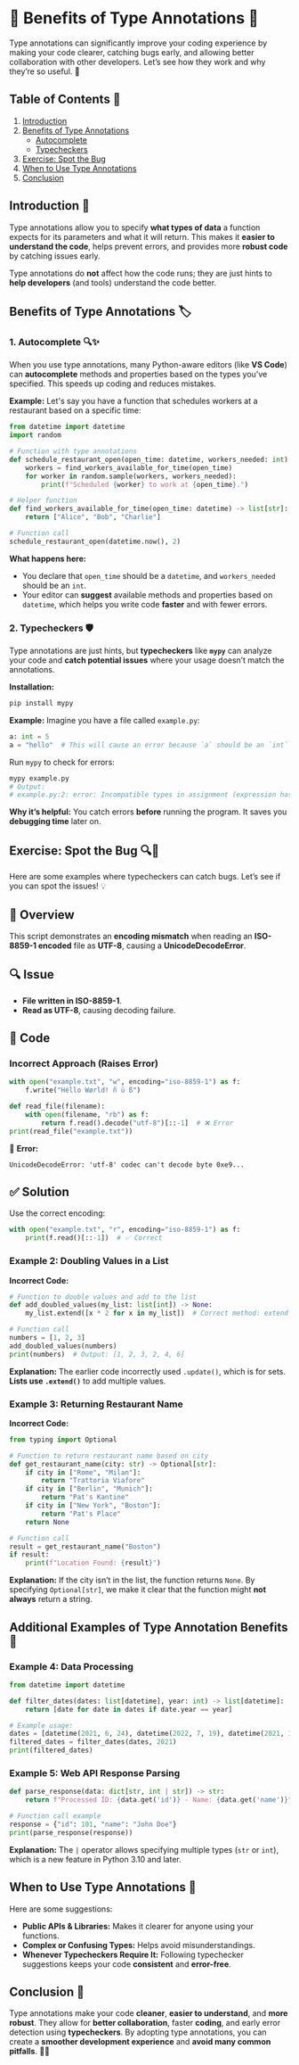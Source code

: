 # 📘 **Benefits of Type Annotations** 🐍

Type annotations can significantly improve your coding experience by making your code clearer, catching bugs early, and allowing better collaboration with other developers. Let’s see how they work and why they’re so useful. 🚀


## **Table of Contents** 📖
1. [Introduction](#introduction-)
2. [Benefits of Type Annotations](#benefits-of-type-annotations-)
   - [Autocomplete](#autocomplete-)
   - [Typecheckers](#typecheckers-)
3. [Exercise: Spot the Bug](#exercise-spot-the-bug-)
4. [When to Use Type Annotations](#when-to-use-type-annotations-)
5. [Conclusion](#conclusion-)


## **Introduction** 🏁

Type annotations allow you to specify **what types of data** a function expects for its parameters and what it will return. This makes it **easier to understand the code**, helps prevent errors, and provides more **robust code** by catching issues early.

Type annotations do **not** affect how the code runs; they are just hints to **help developers** (and tools) understand the code better.


## **Benefits of Type Annotations** 🏷️

### **1. Autocomplete** 🔍✨

When you use type annotations, many Python-aware editors (like **VS Code**) can **autocomplete** methods and properties based on the types you’ve specified. This speeds up coding and reduces mistakes.

**Example:**
Let's say you have a function that schedules workers at a restaurant based on a specific time:
```python
from datetime import datetime
import random

# Function with type annotations
def schedule_restaurant_open(open_time: datetime, workers_needed: int) -> None:
    workers = find_workers_available_for_time(open_time)
    for worker in random.sample(workers, workers_needed):
        print(f"Scheduled {worker} to work at {open_time}.")

# Helper function
def find_workers_available_for_time(open_time: datetime) -> list[str]:
    return ["Alice", "Bob", "Charlie"]

# Function call
schedule_restaurant_open(datetime.now(), 2)
```

**What happens here:**
- You declare that `open_time` should be a `datetime`, and `workers_needed` should be an `int`.
- Your editor can **suggest** available methods and properties based on `datetime`, which helps you write code **faster** and with fewer errors.

### **2. Typecheckers** 🛡️

Type annotations are just hints, but **typecheckers** like **`mypy`** can analyze your code and **catch potential issues** where your usage doesn’t match the annotations.

**Installation:**
```bash
pip install mypy
```

**Example:**
Imagine you have a file called `example.py`:
```python
a: int = 5
a = "hello"  # This will cause an error because `a` should be an `int`
```

Run `mypy` to check for errors:
```bash
mypy example.py
# Output:
# example.py:2: error: Incompatible types in assignment (expression has type "str", variable has type "int")
```

**Why it’s helpful:** You catch errors **before** running the program. It saves you **debugging time** later on.


## **Exercise: Spot the Bug** 🔍🐞

Here are some examples where typecheckers can catch bugs. Let’s see if you can spot the issues! 💡
## 📌 Overview
This script demonstrates an **encoding mismatch** when reading an **ISO-8859-1 encoded** file as **UTF-8**, causing a **UnicodeDecodeError**.

## 🔍 Issue
- **File written in ISO-8859-1**.
- **Read as UTF-8**, causing decoding failure.

## 📝 Code
### **Incorrect Approach** (Raises Error)
```python
with open("example.txt", "w", encoding="iso-8859-1") as f:
    f.write("Héllo Wørld! ñ ü ß")

def read_file(filename):
    with open(filename, "rb") as f:
        return f.read().decode("utf-8")[::-1]  # ❌ Error
print(read_file("example.txt"))
```
🚨 **Error:**
```
UnicodeDecodeError: 'utf-8' codec can't decode byte 0xe9...
```

## ✅ **Solution**
Use the correct encoding:
```python
with open("example.txt", "r", encoding="iso-8859-1") as f:
    print(f.read()[::-1])  # ✅ Correct
```

### **Example 2: Doubling Values in a List**
**Incorrect Code:**
```python
# Function to double values and add to the list
def add_doubled_values(my_list: list[int]) -> None:
    my_list.extend([x * 2 for x in my_list])  # Correct method: extend

# Function call
numbers = [1, 2, 3]
add_doubled_values(numbers)
print(numbers)  # Output: [1, 2, 3, 2, 4, 6]
```

**Explanation:**
The earlier code incorrectly used `.update()`, which is for sets. **Lists use `.extend()`** to add multiple values.

### **Example 3: Returning Restaurant Name**
**Incorrect Code:**
```python
from typing import Optional

# Function to return restaurant name based on city
def get_restaurant_name(city: str) -> Optional[str]:
    if city in ["Rome", "Milan"]:
        return "Trattoria Viafore"
    if city in ["Berlin", "Munich"]:
        return "Pat's Kantine"
    if city in ["New York", "Boston"]:
        return "Pat's Place"
    return None

# Function call
result = get_restaurant_name("Boston")
if result:
    print(f"Location Found: {result}")
```

**Explanation:**
If the city isn’t in the list, the function returns `None`. By specifying `Optional[str]`, we make it clear that the function might **not always** return a string.


## **Additional Examples of Type Annotation Benefits** 🧩

### **Example 4: Data Processing**
```python
from datetime import datetime

def filter_dates(dates: list[datetime], year: int) -> list[datetime]:
    return [date for date in dates if date.year == year]

# Example usage:
dates = [datetime(2021, 6, 24), datetime(2022, 7, 19), datetime(2021, 12, 31)]
filtered_dates = filter_dates(dates, 2021)
print(filtered_dates)
```

### **Example 5: Web API Response Parsing**
```python
def parse_response(data: dict[str, int | str]) -> str:
    return f"Processed ID: {data.get('id')} - Name: {data.get('name')}"

# Function call example
response = {"id": 101, "name": "John Doe"}
print(parse_response(response))
```

**Explanation:** 
The `|` operator allows specifying multiple types (`str` or `int`), which is a new feature in Python 3.10 and later.


## **When to Use Type Annotations** 🧠

Here are some suggestions:
- **Public APIs & Libraries:** Makes it clearer for anyone using your functions.
- **Complex or Confusing Types:** Helps avoid misunderstandings.
- **Whenever Typecheckers Require It:** Following typechecker suggestions keeps your code **consistent** and **error-free**.


## **Conclusion** 🏁

Type annotations make your code **cleaner**, **easier to understand**, and **more robust**. They allow for **better collaboration**, faster **coding**, and early error detection using **typecheckers**. By adopting type annotations, you can create a **smoother development experience** and **avoid many common pitfalls**. 🐍🚀
